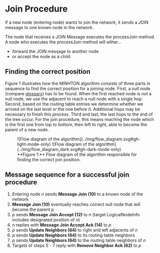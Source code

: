 # Join Procedure

If a new node (entering node) wants to join the network, it sends a JOIN message to one known node in the network.

The node that receives a JOIN Message executes the processJoin method. A node who executes the processJoin method will either...

* forward the JOIN message to another node
* or accept the node as a child

## Finding the correct position

Figure 1 illustrates how the MINHTON algorithm consists of three parts in sequence to find the correct position for a joining node.
First, a null node (compare [glossary](../other/glossary.md)) has to be found.
When the first reached node is not a null node, we use the adjacent to reach a null node with a single hop.
Second, based on the routing table entries we determine whether we arrived on the last level or the one before it.
Additional hops may be necessary to finish this process.
Third and last, the last hops to the end of the tree occur.
For the join procedure, this means reaching the node which is the first one from top to bottom, then left to right, able to become the parent of a new node.

<figure markdown>
  <a id="fig_flow_diagram_join"></a>
  ![Flow diagram of the algorithm](../img/flow_diagram.svg#gh-light-mode-only)
  ![Flow diagram of the algorithm](../img/flow_diagram_dark.svg#gh-dark-mode-only)
  <figcaption markdown>**Figure 1:** Flow diagram of the algorithm responsible for finding the correct join position.</figcaption>
</figure>

## Message sequence for a successful join procedure

1. Entering node *n* sends **Message Join (10)** to a known node of the network
2. **Message Join (10)** eventually reaches correct null node that will become the parent *p*
3. *p* sends **Message Join Accept (12)** to *n* (target LogicalNodeInfo includes designated position of *n*)
4. *n* replies with **Message Join Accept Ack (14)** to *p*
5. *p* sends **Update Neighbors (64)** to right and left adjacents of *n*
6. *p* sends **Update Neighbors (64)** to its routing table neighbors
7. *p* sends **Update Neighbors (64)** to the routing table neighbors of *n*
8. Targets of steps 5 - 7 reply with **Remove Neighbor Ack (62)** to *p*

